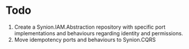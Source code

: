 # Todo

1. Create a Synion.IAM.Abstraction repository with specific port implementations and behaviours regarding identity and permissions.
1. Move idempotency ports and behaviours to Synion.CQRS